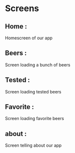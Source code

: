 # Screens

## Home :

Homescreen of our app

## Beers : 

Screen loading a bunch of beers

## Tested : 

Screen loading tested beers

## Favorite :

Screen loading favorite beers

## about :

Screen telling about our app
